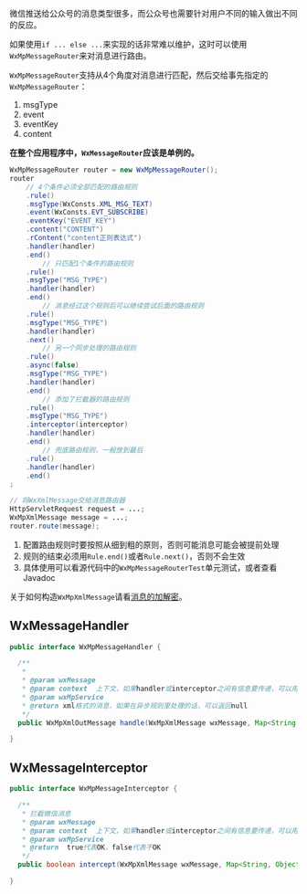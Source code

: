 微信推送给公众号的消息类型很多，而公众号也需要针对用户不同的输入做出不同的反应。

如果使用``if ... else ...``来实现的话非常难以维护，这时可以使用``WxMpMessageRouter``来对消息进行路由。

``WxMpMessageRouter``支持从4个角度对消息进行匹配，然后交给事先指定的``WxMpMessageRouter``：

1. msgType
1. event
1. eventKey
1. content

**在整个应用程序中，``WxMessageRouter``应该是单例的。**

```java
WxMpMessageRouter router = new WxMpMessageRouter();
router
    // 4个条件必须全部匹配的路由规则
    .rule()
    .msgType(WxConsts.XML_MSG_TEXT)
    .event(WxConsts.EVT_SUBSCRIBE)
    .eventKey("EVENT_KEY")
    .content("CONTENT")
    .rContent("content正则表达式")
    .handler(handler)
    .end()
        // 只匹配1个条件的路由规则
    .rule()
    .msgType("MSG_TYPE")
    .handler(handler)
    .end()
        // 消息经过这个规则后可以继续尝试后面的路由规则
    .rule()
    .msgType("MSG_TYPE")
    .handler(handler)
    .next()
        // 另一个同步处理的路由规则
    .rule()
    .async(false)
    .msgType("MSG_TYPE")
    .handler(handler)
    .end()
        // 添加了拦截器的路由规则
    .rule()
    .msgType("MSG_TYPE")
    .interceptor(interceptor)
    .handler(handler)
    .end()
        // 兜底路由规则，一般放到最后
    .rule()
    .handler(handler)
    .end()
;

// 将WxXmlMessage交给消息路由器
HttpServletRequest request = ...;
WxMpXmlMessage message = ...;
router.route(message);
```

1. 配置路由规则时要按照从细到粗的原则，否则可能消息可能会被提前处理
2. 规则的结束必须用``Rule.end()``或者``Rule.next()``，否则不会生效
3. 具体使用可以看源代码中的``WxMpMessageRouterTest``单元测试，或者查看Javadoc

关于如何构造``WxMpXmlMessage``请看[消息的加解密](https://github.com/chanjarster/weixin-java-tools/wiki/MP_消息的加解密)。


## WxMessageHandler

```java
public interface WxMpMessageHandler {

  /**
   *
   * @param wxMessage
   * @param context  上下文，如果handler或interceptor之间有信息要传递，可以用这个
   * @param wxMpService
   * @return xml格式的消息，如果在异步规则里处理的话，可以返回null
   */
  public WxMpXmlOutMessage handle(WxMpXmlMessage wxMessage, Map<String, Object> context, WxMpService wxMpService);

}
```

## WxMessageInterceptor

```java
public interface WxMpMessageInterceptor {

  /**
   * 拦截微信消息
   * @param wxMessage
   * @param context  上下文，如果handler或interceptor之间有信息要传递，可以用这个
   * @param wxMpService
   * @return  true代表OK，false代表不OK
   */
  public boolean intercept(WxMpXmlMessage wxMessage, Map<String, Object> context, WxMpService wxMpService);

}
```
